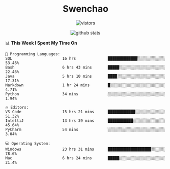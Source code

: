 <h1 align="center">Swenchao</h3>

<p align="center">
  <img src="https://visitor-badge.glitch.me/badge?page_id=Swenchao" alt="vistors" />
</p>

<p align="center">
  <img src="https://github-readme-stats.vercel.app/api?username=Swenchao&count_private=true&show_icons=true&theme=vue-dark&hide_title=true" alt="github stats" />
</p>

<!--START_SECTION:waka-->
📊 **This Week I Spent My Time On** 

```text
💬 Programming Languages: 
SQL                      16 hrs              █████████████░░░░░░░░░░░░   53.46% 
Bash                     6 hrs 43 mins       █████░░░░░░░░░░░░░░░░░░░░   22.46% 
Java                     5 hrs 10 mins       ████░░░░░░░░░░░░░░░░░░░░░   17.31% 
Markdown                 1 hr 24 mins        █░░░░░░░░░░░░░░░░░░░░░░░░   4.71% 
Python                   34 mins             ░░░░░░░░░░░░░░░░░░░░░░░░░   1.94%

🔥 Editors: 
VS Code                  15 hrs 21 mins      ████████████░░░░░░░░░░░░░   51.32% 
IntelliJ                 13 hrs 39 mins      ███████████░░░░░░░░░░░░░░   45.64% 
PyCharm                  54 mins             ░░░░░░░░░░░░░░░░░░░░░░░░░   3.04%

💻 Operating System: 
Windows                  23 hrs 31 mins      ███████████████████░░░░░░   78.6% 
Mac                      6 hrs 24 mins       █████░░░░░░░░░░░░░░░░░░░░   21.4%

```


<!--END_SECTION:waka-->
